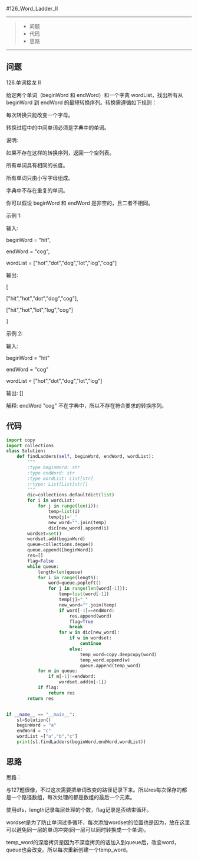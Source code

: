 #126_Word_Ladder_II

------

> - 问题
> - 代码
> - 思路

------

## 问题

 126.单词接龙 II

 

给定两个单词（beginWord 和 endWord）和一个字典 wordList，找出所有从 beginWord 到 endWord 的最短转换序列。转换需遵循如下规则：

 

每次转换只能改变一个字母。

转换过程中的中间单词必须是字典中的单词。

说明:

 

如果不存在这样的转换序列，返回一个空列表。

所有单词具有相同的长度。

所有单词只由小写字母组成。

字典中不存在重复的单词。

你可以假设 beginWord 和 endWord 是非空的，且二者不相同。

示例 1:

 

输入:

beginWord = "hit",

endWord = "cog",

wordList = ["hot","dot","dog","lot","log","cog"]

 

输出:

[

  ["hit","hot","dot","dog","cog"],

  ["hit","hot","lot","log","cog"]

]

示例 2:

 

输入:

beginWord = "hit"

endWord = "cog"

wordList = ["hot","dot","dog","lot","log"]

 

输出: []

 

解释: endWord "cog" 不在字典中，所以不存在符合要求的转换序列。

## 代码

```python
import copy
import collections 
class Solution:
    def findLadders(self, beginWord, endWord, wordList):
        """
        :type beginWord: str
        :type endWord: str
        :type wordList: List[str]
        :rtype: List[List[str]]
        """
        dic=collections.defaultdict(list)
        for i in wordList:
            for j in range(len(i)):
                temp=list(i)
                temp[j]='_'
                new_word="".join(temp)
                dic[new_word].append(i)
        wordset=set()
        wordset.add(beginWord)
        queue=collections.deque()
        queue.append([beginWord])
        res=[]
        flag=False
        while queue:    
            length=len(queue)
            for i in range(length):
                word=queue.popleft()
                for j in range(len(word[-1])):
                    temp=list(word[-1])
                    temp[j]="_"
                    new_word="".join(temp)
                    if word[-1]==endWord:
                        res.append(word)
                        flag=True
                        break
                    for w in dic[new_word]:
                        if w in wordset:
                            continue
                        else:
                            temp_word=copy.deepcopy(word)
                            temp_word.append(w)
                            queue.append(temp_word)
            for m in queue:
                if m[-1]!=endWord:
                    wordset.add(m[-1])
            if flag:
                return res
        return res


if __name__ == "__main__":
    sl=Solution()
    beginWord = "a"
    endWord = "c"
    wordList =["a","b","c"]
    print(sl.findLadders(beginWord,endWord,wordList))
```

## 思路

思路：

与127题很像，不过这次需要把单词改变的路径记录下来。所以res每次保存的都是一个路径数组，每次处理的都是数组的最后一个元素。

使用dfs，length记录每层处理的个数，flag记录是否结束循环。

wordset是为了防止单词过多循环，每次添加wordset的位置也是因为，放在这里可以避免同一层的单词冲突(同一层可以同时转换成一个单词)。

temp_word的深度拷贝是因为不深度拷贝的话加入到queue后，改变word，queue也会改变。所以每次重新创建一个temp_word。